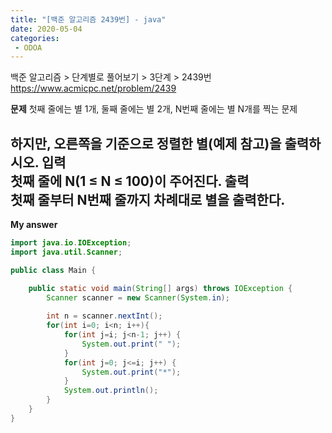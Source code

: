 ```yaml
---
title: "[백준 알고리즘 2439번] - java"
date: 2020-05-04
categories: 
 - ODOA
---
```

백준 알고리즘 > 단계별로 풀어보기 > 3단계 > 2439번 
<a href="https://www.acmicpc.net/problem/2439">https://www.acmicpc.net/problem/2439</a>  

**문제**
첫째 줄에는 별 1개, 둘째 줄에는 별 2개, N번째 줄에는 별 N개를 찍는 문제

하지만, 오른쪽을 기준으로 정렬한 별(예제 참고)을 출력하시오.
**입력**  
첫째 줄에 N(1 ≤ N ≤ 100)이 주어진다.
**출력**  
첫째 줄부터 N번째 줄까지 차례대로 별을 출력한다.
---


**My answer**  


```java
import java.io.IOException;
import java.util.Scanner;

public class Main {

    public static void main(String[] args) throws IOException {
    	Scanner scanner = new Scanner(System.in);
        
    	int n = scanner.nextInt();
        for(int i=0; i<n; i++){
        	for(int j=i; j<n-1; j++) {
        		System.out.print(" ");
        	}
        	for(int j=0; j<=i; j++) {
        		System.out.print("*");
        	}
        	System.out.println();
        }
    }
}
```



